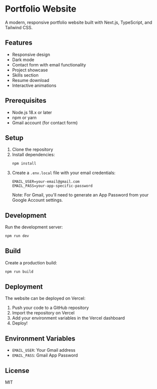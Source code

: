 # Portfolio Website

A modern, responsive portfolio website built with Next.js, TypeScript, and Tailwind CSS.

## Features

- Responsive design
- Dark mode
- Contact form with email functionality
- Project showcase
- Skills section
- Resume download
- Interactive animations

## Prerequisites

- Node.js 18.x or later
- npm or yarn
- Gmail account (for contact form)

## Setup

1. Clone the repository
2. Install dependencies:
   ```bash
   npm install
   ```
3. Create a `.env.local` file with your email credentials:
   ```
   EMAIL_USER=your-email@gmail.com
   EMAIL_PASS=your-app-specific-password
   ```
   Note: For Gmail, you'll need to generate an App Password from your Google Account settings.

## Development

Run the development server:
```bash
npm run dev
```

## Build

Create a production build:
```bash
npm run build
```

## Deployment

The website can be deployed on Vercel:

1. Push your code to a GitHub repository
2. Import the repository on Vercel
3. Add your environment variables in the Vercel dashboard
4. Deploy!

## Environment Variables

- `EMAIL_USER`: Your Gmail address
- `EMAIL_PASS`: Gmail App Password

## License

MIT
